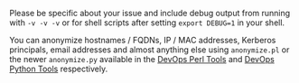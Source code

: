 Please be specific about your issue and include debug output from running with `-v -v -v` or for shell scripts after setting `export DEBUG=1` in your shell.

You can anonymize hostnames / FQDNs, IP / MAC addresses, Kerberos principals, email addresses and almost anything else using `anonymize.pl` or the newer `anonymize.py` available in the [DevOps Perl Tools](https://github.com/HariSekhon/DevOps-Perl-tools) and [DevOps Python Tools](https://github.com/HariSekhon/DevOps-Python-tools) respectively.
